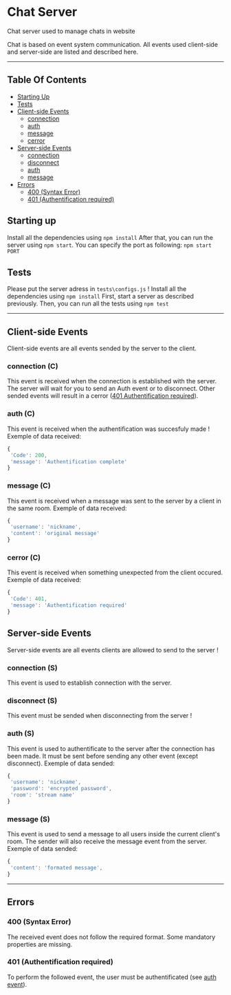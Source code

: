 # Chat Server
Chat server used to manage chats in website

Chat is based on event system communication. All events used client-side and server-side are listed and described here.

___

## Table Of Contents
* [Starting Up](#starting-up)
* [Tests](#tests)
* [Client-side Events](#client-side-events)
  * [connection](#connection-c)
  * [auth](#auth-c)
  * [message](#message-c)
  * [cerror](#cerror-c)
* [Server-side Events](#server-side-events)
  * [connection](#connection-s)
  * [disconnect](#disconnect-s)
  * [auth](#auth-s)
  * [message](#message-s)
* [Errors](#errors)
  * [400 (Syntax Error)](#400-syntax-error)
  * [401 (Authentification required)](#401-authentification-required)

## Starting up
Install all the dependencies using `npm install`
After that, you can run the server using `npm start`.
You can specify the port as following: `npm start PORT`
## Tests
Please put the server adress in `tests\configs.js` !
Install all the dependencies using `npm install`
First, start a server as described previously.
Then, you can run all the tests using `npm test`
___
## Client-side Events
Client-side events are all events sended by the server to the client.
### connection (C)
This event is received when the connection is established with the server.
The server will wait for you to send an Auth event or to disconnect.
Other sended events will result in a cerror ([401 Authentification required](#401-authentification-required)).
### auth (C)
This event is received when the authentification was succesfuly made !
Exemple of data received:
```javascript
{
 'Code': 200,
 'message': 'Authentification complete'
}
```
### message (C)
This event is received when a message was sent to the server by a client in the same room.
Exemple of data received:
```javascript
{
 'username': 'nickname',
 'content': 'original message'
}
```
### cerror (C)
This event is received when something unexpected from the client occured.
Exemple of data received:
```javascript
{
 'Code': 401,
 'message': 'Authentification required'
}
```
## Server-side Events
Server-side events are all events clients are allowed to send to the server !
### connection (S)
This event is used to establish connection with the server.
### disconnect (S)
This event must be sended when disconnecting from the server !
### auth (S)
This event is used to authentificate to the server after the connection has been made.
It must be sent before sending any other event (except disconnect).
Exemple of data sended:
```javascript
{
 'username': 'nickname',
 'password': 'encrypted password',
 'room': 'stream name'
}
```
### message (S)
This event is used to send a message to all users inside the current client's room.
The sender will also receive the message event from the server.
Exemple of data sended:
```javascript
{
 'content': 'formated message',
}
```
___
## Errors
### 400 (Syntax Error)
The received event does not follow the required format.
Some mandatory properties are missing.
### 401 (Authentification required)
To perform the followed event, the user must be authentificated (see [auth event](#auth-s)).
